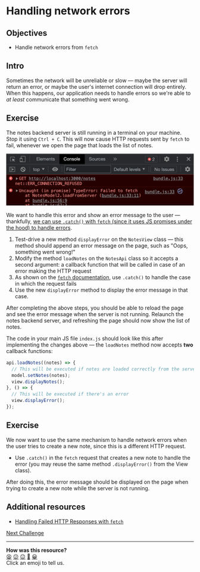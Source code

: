 # Handling network errors

## Objectives

 * Handle network errors from `fetch`

## Intro

Sometimes the network will be unreliable or slow — maybe the server will return an error, or maybe the user's internet connection will drop entirely. When this happens, our application needs to handle errors so we're able to *at least* communicate that something went wrong.

<!-- OMITTED -->

## Exercise

The notes backend server is still running in a terminal on your machine. Stop it using `Ctrl + C`. This will now cause HTTP requests sent by `fetch` to fail, whenever we open the page that loads the list of notes.

![](./resources/fetch-error.png)

We want to handle this error and show an error message to the user — thankfully, [we can use `.catch()` with `fetch` (since it uses JS promises under the hood) to handle errors](https://www.tjvantoll.com/2015/09/13/fetch-and-errors/).

1. Test-drive a new method `displayError` on the `NotesView` class — this method should append an error message on the page, such as "Oops, something went wrong!"
2. Modify the method `loadNotes` on the `NotesApi` class so it accepts a second argument: a callback function that will be called in case of an error making the HTTP request
3. As shown on the [`fetch` documentation](https://developer.mozilla.org/en-US/docs/Web/API/Fetch_API/Using_Fetch), use `.catch()` to handle the case in which the request fails
4. Use the new `displayError` method to display the error message in that case.

After completing the above steps, you should be able to reload the page and see the error message when the server is not running. Relaunch the notes backend server, and refreshing the page should now show the list of notes.

The code in your main JS file `index.js` should look like this after implementing the changes above — the `loadNotes` method now accepts **two** callback functions:
```js
api.loadNotes((notes) => {
  // This will be executed if notes are loaded correctly from the server
  model.setNotes(notes);
  view.displayNotes();
}, () => {
  // This will be executed if there's an error
  view.displayError();
});
```

## Exercise

We now want to use the same mechanism to handle network errors when the user tries to create a new note, since this is a different HTTP request.

 * Use `.catch()` in the `fetch` request that creates a new note to handle the error (you may reuse the same method `.displayError()` from the View class).

After doing this, the error message should be displayed on the page when trying to create a new note while the server is not running.

## Additional resources

 * [Handling Failed HTTP Responses with `fetch`](https://www.tjvantoll.com/2015/09/13/fetch-and-errors/)

[Next Challenge](18_making_it_look_nice.md)

<!-- BEGIN GENERATED SECTION DO NOT EDIT -->

---

**How was this resource?**  
[😫](https://airtable.com/shrUJ3t7KLMqVRFKR?prefill_Repository=makersacademy/javascript-web-applications&prefill_File=contents/17_handling_errors.md&prefill_Sentiment=😫) [😕](https://airtable.com/shrUJ3t7KLMqVRFKR?prefill_Repository=makersacademy/javascript-web-applications&prefill_File=contents/17_handling_errors.md&prefill_Sentiment=😕) [😐](https://airtable.com/shrUJ3t7KLMqVRFKR?prefill_Repository=makersacademy/javascript-web-applications&prefill_File=contents/17_handling_errors.md&prefill_Sentiment=😐) [🙂](https://airtable.com/shrUJ3t7KLMqVRFKR?prefill_Repository=makersacademy/javascript-web-applications&prefill_File=contents/17_handling_errors.md&prefill_Sentiment=🙂) [😀](https://airtable.com/shrUJ3t7KLMqVRFKR?prefill_Repository=makersacademy/javascript-web-applications&prefill_File=contents/17_handling_errors.md&prefill_Sentiment=😀)  
Click an emoji to tell us.

<!-- END GENERATED SECTION DO NOT EDIT -->
